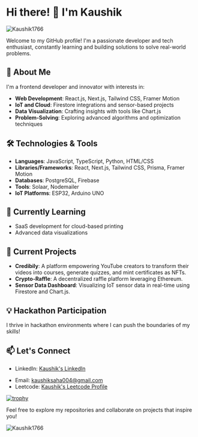 
# Hi there! 👋 I'm Kaushik  
<p align="left"> <img src="https://komarev.com/ghpvc/?username=Kaushik1766&label=Profile%20views&color=0e75b6&style=flat" alt="Kaushik1766" /> </p>  
Welcome to my GitHub profile! I'm a passionate developer and tech enthusiast, constantly learning and building solutions to solve real-world problems.  

## 🚀 About Me  

I'm a frontend developer and innovator with interests in:  
- **Web Development**: React.js, Next.js, Tailwind CSS, Framer Motion  
- **IoT and Cloud**: Firestore integrations and sensor-based projects  
- **Data Visualization**: Crafting insights with tools like Chart.js  
- **Problem-Solving**: Exploring advanced algorithms and optimization techniques  

## 🛠️ Technologies & Tools  

- **Languages**: JavaScript, TypeScript, Python, HTML/CSS  
- **Libraries/Frameworks**: React, Next.js, Tailwind CSS, Prisma, Framer Motion  
- **Databases**: PostgreSQL, Firebase  
- **Tools**: Solaar, Nodemailer  
- **IoT Platforms**: ESP32, Arduino UNO  

## 🌱 Currently Learning  

- SaaS development for cloud-based printing  
- Advanced data visualizations  

## 🔭 Current Projects  

- **Credibily**: A platform empowering YouTube creators to transform their videos into courses, generate quizzes, and mint certificates as NFTs.  
- **Crypto-Raffle**: A decentralized raffle platform leveraging Ethereum.  
- **Sensor Data Dashboard**: Visualizing IoT sensor data in real-time using Firestore and Chart.js.  

## 💡 Hackathon Participation  

I thrive in hackathon environments where I can push the boundaries of my skills!  

## 📫 Let's Connect  

- LinkedIn: [Kaushik's LinkedIn](https://www.linkedin.com/in/kaushiksaha176/)  
<!-- - Portfolio: [Your Portfolio URL]()   -->
- Email: [kaushiksaha004@gmail.com](mailto:kaushik004@gmail.com)  
- Leetcode: [Kaushik's Leetcode Profile](https://leetcode.com/u/kaushiksaha004/)  

[![trophy](https://github-profile-trophy.vercel.app/?username=Kaushik1766)](https://github.com/Kaushik1766/github-profile-trophy)  

Feel free to explore my repositories and collaborate on projects that inspire you!  
<p><img align="center" src="https://github-readme-streak-stats.herokuapp.com/?user=Kaushik1766&" alt="Kaushik1766" /></p>  
